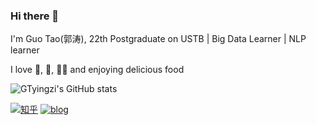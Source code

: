 ### Hi there 👋
I'm Guo Tao(郭涛), 22th Postgraduate  on USTB | Big Data Learner | NLP learner

I love 🏓, 🏸, 🏃‍♂ and enjoying delicious food

<!--
**GTyingzi/GTyingzi** is a ✨ _special_ ✨ repository because its `README.md` (this file) appears on your GitHub profile.

Here are some ideas to get you started:

- 🔭 I’m currently working on ...
- 🌱 I’m currently learning ...
- 👯 I’m looking to collaborate on ...
- 🤔 I’m looking for help with ...
- 💬 Ask me about ...
- 📫 How to reach me: ...
- 😄 Pronouns: ...
- ⚡ Fun fact: ...
-->
![GTyingzi's GitHub stats](https://github-readme-stats.vercel.app/api?username=GTyingzi&theme=tokyonight&show_icons=true)

[![知乎](https://img.shields.io/badge/知乎-white?logo=zhihu)](https://www.zhihu.com/people/gu-huang-quan-shui)
[![blog](https://img.shields.io/badge/Blog-%20-green)](https://blog.csdn.net/mynameisgt)
